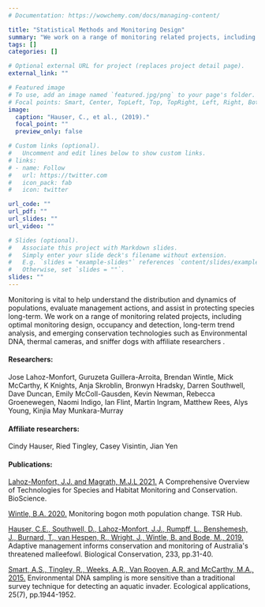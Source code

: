 ```yaml
---
# Documentation: https://wowchemy.com/docs/managing-content/

title: "Statistical Methods and Monitoring Design"
summary: "We work on a range of monitoring related projects, including optimal monitoring design, occupancy and detection, long-term trend analysis, and emerging conservation technologies."
tags: []
categories: []

# Optional external URL for project (replaces project detail page).
external_link: ""

# Featured image
# To use, add an image named `featured.jpg/png` to your page's folder.
# Focal points: Smart, Center, TopLeft, Top, TopRight, Left, Right, BottomLeft, Bottom, BottomRight.
image:
  caption: "Hauser, C., et al., (2019)."
  focal_point: ""
  preview_only: false

# Custom links (optional).
#   Uncomment and edit lines below to show custom links.
# links:
# - name: Follow
#   url: https://twitter.com
#   icon_pack: fab
#   icon: twitter

url_code: ""
url_pdf: ""
url_slides: ""
url_video: ""

# Slides (optional).
#   Associate this project with Markdown slides.
#   Simply enter your slide deck's filename without extension.
#   E.g. `slides = "example-slides"` references `content/slides/example-slides.md`.
#   Otherwise, set `slides = ""`.
slides: ""
---
```


Monitoring is vital to help understand the distribution and dynamics of populations, evaluate management actions, and assist in protecting species long-term. We work on a range of monitoring related projects, including optimal monitoring design, occupancy and detection, long-term trend analysis, and emerging conservation technologies such as Environmental DNA, thermal cameras, and sniffer dogs with affiliate researchers .

#### Researchers:
Jose Lahoz-Monfort, Guruzeta Guillera-Arroita, Brendan Wintle, Mick McCarthy, K Knights, Anja Skroblin, Bronwyn Hradsky, Darren Southwell, Dave Duncan, Emily McColl-Gausden, Kevin Newman, Rebecca Groenewegen, Naomi Indigo, Ian Flint, Martin Ingram, Matthew Rees, Alys Young, Kinjia May Munkara-Murray

#### Affiliate researchers:  
Cindy Hauser, Ried Tingley, Casey Visintin, Jian Yen  

#### Publications:
[Lahoz-Monfort, J.J. and Magrath, M.J.L 2021.](https://watermark.silverchair.com/biab073.pdf?token=AQECAHi208BE49Ooan9kkhW_Ercy7Dm3ZL_9Cf3qfKAc485ysgAAAukwggLlBgkqhkiG9w0BBwagggLWMIIC0gIBADCCAssGCSqGSIb3DQEHATAeBglghkgBZQMEAS4wEQQMu_IJKeGNwmuSLmc5AgEQgIICnBB0SkFpqPbr0S6lQ_wDce17EqFb6Z9eYTWRMOOm5w4SQ3YBwMSUQswPduTy2vHUIBM5ul0ktSLHFdKBWQr3tYWVJVU8zgW7lKYaJ-m0yo6N_sfBhHKnB9sQzj0PbRPYPfge6DAO4ihLTQfHNePVj2mIOVlv_9_gV5yb1RQFg26TdPGp0SSMvwiPIPXVYOeCfdaLa-PPDnnUQrYAD-KZKmyPQOEiJpAQsXdQdmxP_1I3U8K-mLnZmSGVLYfXdz6_ZTAUGgDqey27PCygxZn_cEJf894ScgGuXXhx6eVnzo1-eUVX8g3lfYAEAZEtYHSfuZ3W-z9EN_zbPbj86LdxSeAeusH-fCe6habtILljvd_IZX9YoZiYo7DmxnelJSx9vUREWUDVtolHZpjWnAfWaJpyJq0bCGsiZMyv2063flP-myApeCpy_zZRlCIBpkGwlQLDOq8a3RfJdQ3D9L9ZQLOq1Rf2dQfZYe0Pe8b11ywKVn8Dp9D31HiIIhyPZmHFYBiL7oAlC6MR3vNOpXBNA8jjwEy27ytTdy8kd88QkVRD-fUdU3B3m17T-LTcELZHrfV_gSR9xQtad2MzCceQ_Ym1n97aKBeUtfgBlgjUiVM3-LnC6DQ61RvChA5UYIAnnTHabtLFJKp7P6dVtyigKjd-hgOERLeOraZPxIvtYlpvMoKy1ILrCPZm9z0yrmYcZ0rkpPyF68eEvHY0OdXR_y_40-3TEU8nLcZCdo0C2dv7ZHSNNTwwKiGti-Dzc1zB43wunC1gOCYD6E8vgIT5pCFgVhXGwHONgPxFrQtQpyw25RhUrjJpgZYnzw7OakexgOXS8d95koVHU4k0N5aWKCRrZ_8f8jbt_x1XtAjnup6jpd2VWhF2WoRj2pPe) A Comprehensive Overview of Technologies for Species and Habitat Monitoring and Conservation. BioScience.

[Wintle, B.A. 2020.](https://www.nespthreatenedspecies.edu.au/media/ua5blvrv/3-28-bogong-moth-factsheet_v3.pdf) Monitoring bogon moth population change. TSR Hub.

[Hauser, C.E., Southwell, D., Lahoz-Monfort, J.J., Rumpff, L., Benshemesh, J., Burnard, T., van Hespen, R., Wright, J., Wintle, B. and Bode, M., 2019.](https://www.sciencedirect.com/science/article/pii/S0006320718312679?casa_token=VaYu-MzVO2EAAAAA:LtTB2xiuTUHIrfWBzNXKeGBx9z4lvJhPNdtOwdTeAQOw0h0ph5FyWYtd68cb7INunvniXSu9) Adaptive management informs conservation and monitoring of Australia's threatened malleefowl. Biological Conservation, 233, pp.31-40.

[Smart, A.S., Tingley, R., Weeks, A.R., Van Rooyen, A.R. and McCarthy, M.A., 2015.](https://esajournals.onlinelibrary.wiley.com/doi/abs/10.1890/14-1751.1) Environmental DNA sampling is more sensitive than a traditional survey technique for detecting an aquatic invader. Ecological applications, 25(7), pp.1944-1952.